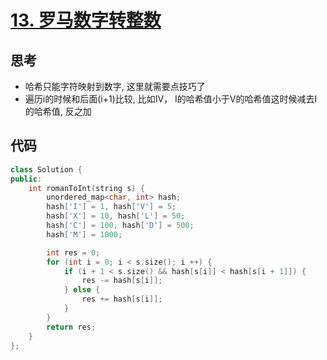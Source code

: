 # [13. 罗马数字转整数](https://leetcode.cn/problems/roman-to-integer/description/) 

## 思考

- 哈希只能字符映射到数字, 这里就需要点技巧了
- 遍历i的时候和后面(i+1)比较, 比如IV， I的哈希值小于V的哈希值这时候减去I的哈希值, 反之加

## 代码

```c++
class Solution {
public:
    int romanToInt(string s) {
        unordered_map<char, int> hash;
        hash['I'] = 1, hash['V'] = 5;
        hash['X'] = 10, hash['L'] = 50;
        hash['C'] = 100, hash['D'] = 500;
        hash['M'] = 1000;

        int res = 0;
        for (int i = 0; i < s.size(); i ++) {
            if (i + 1 < s.size() && hash[s[i]] < hash[s[i + 1]]) {
                res -= hash[s[i]];
            } else {
                res += hash[s[i]];
            }
        }
        return res;
    }
};
```

